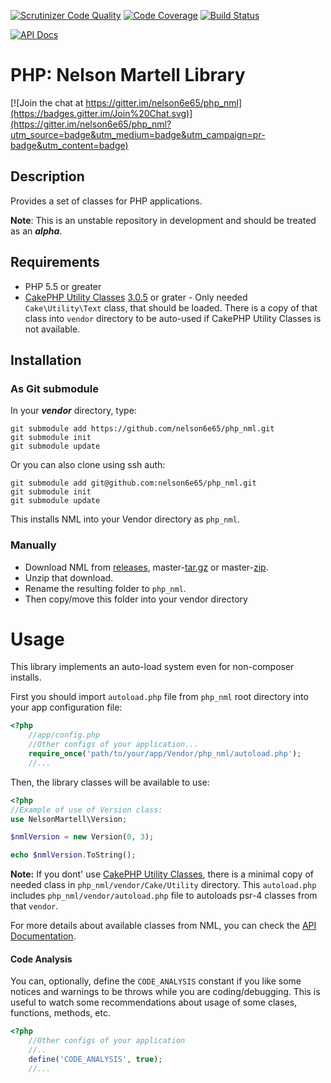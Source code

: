 [![Scrutinizer Code Quality](https://scrutinizer-ci.com/g/nelson6e65/php_nml/badges/quality-score.png?b=master)](https://scrutinizer-ci.com/g/nelson6e65/php_nml/?branch=master)
[![Code Coverage](https://scrutinizer-ci.com/g/nelson6e65/php_nml/badges/coverage.png?b=master)](https://scrutinizer-ci.com/g/nelson6e65/php_nml/?branch=master)
[![Build Status](https://scrutinizer-ci.com/g/nelson6e65/php_nml/badges/build.png?b=master)](https://scrutinizer-ci.com/g/nelson6e65/php_nml/build-status/master)

[![API Docs](http://apigenerator.org/badge.png)](http://nelson6e65.github.io/php_nml/api)

# PHP: Nelson Martell Library

[![Join the chat at https://gitter.im/nelson6e65/php_nml](https://badges.gitter.im/Join%20Chat.svg)](https://gitter.im/nelson6e65/php_nml?utm_source=badge&utm_medium=badge&utm_campaign=pr-badge&utm_content=badge)

## Description
Provides a set of classes for PHP applications.

**Note**: This is an unstable repository in development and should be treated as an ***alpha***.

## Requirements
* PHP 5.5 or greater
* [CakePHP Utility Classes](https://github.com/cakephp/utility) [3.0.5](https://github.com/cakephp/utility/releases/tag/3.0.5) or grater - Only needed `Cake\Utility\Text` class, that should be loaded. There is a copy of that class into `vendor` directory to be auto-used if CakePHP Utility Classes is not available.

## Installation

### As Git submodule
In your ***vendor*** directory, type:

    git submodule add https://github.com/nelson6e65/php_nml.git
	git submodule init
	git submodule update

Or you can also clone using ssh auth:

    git submodule add git@github.com:nelson6e65/php_nml.git
    git submodule init
	git submodule update

This installs NML into your Vendor directory as `php_nml`.

### Manually
* Download NML from  [releases](https://github.com/nelson6e65/php_nml/releases),  master-[tar.gz](https://github.com/nelson6e65/php_nml/tarball/master) or master-[zip](https://github.com/nelson6e65/php_nml/zipball/master).
* Unzip that download.
* Rename the resulting folder to `php_nml`.
* Then copy/move this folder into your vendor directory

# Usage
This library implements an auto-load system even for non-composer installs.

First you should import `autoload.php` file from `php_nml` root directory into your app configuration file:

```php
<?php
    //app/config.php
    //Other configs of your application...
    require_once('path/to/your/app/Vendor/php_nml/autoload.php');
    //...
```

Then, the library classes will be available to use:

```php
<?php
//Example of use of Version class:
use NelsonMartell\Version;

$nmlVersion = new Version(0, 3);

echo $nmlVersion.ToString();

```

**Note:** If you dont' use [CakePHP Utility Classes](https://github.com/cakephp/utility), there is a minimal copy of needed class in `php_nml/vendor/Cake/Utility` directory. This `autoload.php` includes `php_nml/vendor/autoload.php` file to autoloads psr-4 classes from that `vendor`.

For more details about available classes from NML, you can check the [API Documentation](http://nelson6e65.github.io/php_nml/api).

#### Code Analysis
You can, optionally, define the `CODE_ANALYSIS` constant if you like some notices and warnings to be
throws while you are coding/debugging. This is useful to watch some recommendations about usage of
some clases, functions, methods, etc.

```php
<?php
    //Other configs of your application
    //..
	define('CODE_ANALYSIS', true);
	//...
```
